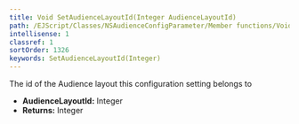 ```yaml
---
title: Void SetAudienceLayoutId(Integer AudienceLayoutId)
path: /EJScript/Classes/NSAudienceConfigParameter/Member functions/Void SetAudienceLayoutId(Integer p_0)
intellisense: 1
classref: 1
sortOrder: 1326
keywords: SetAudienceLayoutId(Integer)
---
```



The id of the Audience layout this configuration setting belongs to



* **AudienceLayoutId:** Integer
* **Returns:** Integer



